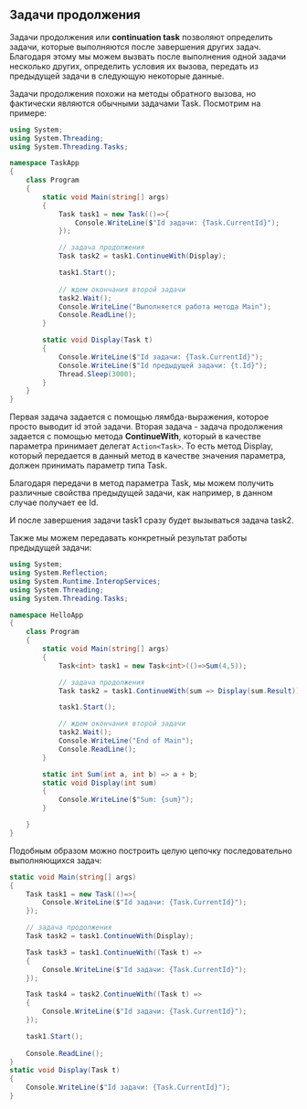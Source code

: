 ## Задачи продолжения

Задачи продолжения или **continuation task** позволяют определить задачи, которые выполняются после завершения других задач. 
Благодаря этому мы можем вызвать после выполнения одной задачи несколько других, определить условия их вызова, передать из предыдущей задачи в следующую некоторые данные.

Задачи продолжения похожи на методы обратного вызова, но фактически являются обычными задачами Task. Посмотрим на примере:

```cs
using System;
using System.Threading;
using System.Threading.Tasks;

namespace TaskApp
{
    class Program
    {
        static void Main(string[] args)
        {
            Task task1 = new Task(()=>{
				Console.WriteLine($"Id задачи: {Task.CurrentId}");
			});

            // задача продолжения
            Task task2 = task1.ContinueWith(Display);

            task1.Start();
			
			// ждем окончания второй задачи
            task2.Wait();
            Console.WriteLine("Выполняется работа метода Main");
            Console.ReadLine();
        }

        static void Display(Task t)
        {
            Console.WriteLine($"Id задачи: {Task.CurrentId}");
            Console.WriteLine($"Id предыдущей задачи: {t.Id}");
            Thread.Sleep(3000);
        }
    }
}
```

Первая задача задается с помощью лямбда-выражения, которое просто выводит id этой задачи. Вторая задача - задача продолжения задается 
с помощью метода **ContinueWith**, который в качестве параметра принимает делегат `Action<Task>`. То есть 
метод Display, который передается в данный метод в качестве значения параметра, должен принимать параметр типа Task.

Благодаря передачи в метод параметра Task, мы можем получить различные свойства предыдущей задачи, как например, в данном случае получает ее Id.

И после завершения задачи task1 сразу будет вызываться задача task2.

Также мы можем передавать конкретный результат работы предыдущей задачи:

```cs
using System;
using System.Reflection;
using System.Runtime.InteropServices;
using System.Threading;
using System.Threading.Tasks;

namespace HelloApp
{
    class Program
    {
        static void Main(string[] args)
        {
            Task<int> task1 = new Task<int>(()=>Sum(4,5));

            // задача продолжения
            Task task2 = task1.ContinueWith(sum => Display(sum.Result));

            task1.Start();

            // ждем окончания второй задачи
            task2.Wait();
            Console.WriteLine("End of Main");
            Console.ReadLine();
        }

        static int Sum(int a, int b) => a + b;
        static void Display(int sum)
        {
            Console.WriteLine($"Sum: {sum}");
        }

    }
}
```

Подобным образом можно построить целую цепочку последовательно выполняющихся задач:

```cs
static void Main(string[] args)
{
    Task task1 = new Task(()=>{
        Console.WriteLine($"Id задачи: {Task.CurrentId}");
    });

    // задача продолжения
    Task task2 = task1.ContinueWith(Display);

    Task task3 = task1.ContinueWith((Task t) =>
    {
        Console.WriteLine($"Id задачи: {Task.CurrentId}");
    });

    Task task4 = task2.ContinueWith((Task t) =>
    {
        Console.WriteLine($"Id задачи: {Task.CurrentId}");
    });

    task1.Start();
            
    Console.ReadLine();
}
static void Display(Task t)
{
	Console.WriteLine($"Id задачи: {Task.CurrentId}");
}
```


